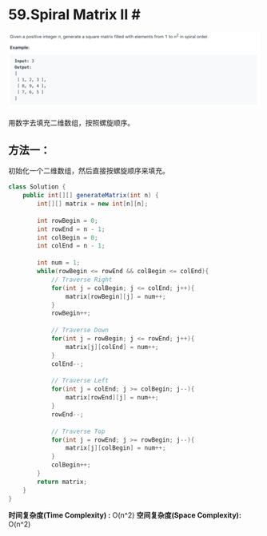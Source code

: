 # 59.Spiral Matrix II \#

![](.gitbook/assets/image%20%2821%29.png)

用数字去填充二维数组，按照螺旋顺序。

## 方法一：

初始化一个二维数组，然后直接按螺旋顺序来填充。

```java
class Solution {
    public int[][] generateMatrix(int n) {
        int[][] matrix = new int[n][n];
        
        int rowBegin = 0;
        int rowEnd = n - 1;
        int colBegin = 0;
        int colEnd = n - 1;
        
        int num = 1;
        while(rowBegin <= rowEnd && colBegin <= colEnd){
            // Traverse Right
            for(int j = colBegin; j <= colEnd; j++){
                matrix[rowBegin][j] = num++;
            }
            rowBegin++;
            
            // Traverse Down
            for(int j = rowBegin; j <= rowEnd; j++){
                matrix[j][colEnd] = num++;
            }
            colEnd--;
            
            // Traverse Left
            for(int j = colEnd; j >= colBegin; j--){
                matrix[rowEnd][j] = num++;
            }
            rowEnd--;
            
            // Traverse Top
            for(int j = rowEnd; j >= rowBegin; j--){
                matrix[j][colBegin] = num++;
            }
            colBegin++;
        }
        return matrix;
    }
}
```

**时间复杂度\(Time Complexity\) :** O\(n^2\)          **空间复杂度\(Space Complexity\):** O\(n^2\)

